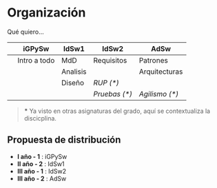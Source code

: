 # Organización

Qué quiero...

||iGPySw|IdSw1|IdSw2|AdSw
|-|-|-|-|-
||Intro a todo  |MdD        |Requisitos           |Patrones
||              |Analisis   |              |Arquitecturas
||              |Diseño     |*RUP (\*)*
||              |           |*Pruebas (\*)*       |*Agilismo (\*)*

 > **\*** Ya visto en otras asignaturas del grado, aquí se contextualiza la discicplina.

 ## Propuesta de distribución

* **I año - 1** : iGPySw
* **II año - 2** : IdSw1
* **III año - 1** : IdSw2
* **III año - 2** : AdSw
